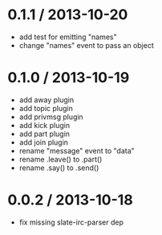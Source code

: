 
0.1.1 / 2013-10-20 
==================

 * add test for emitting "names"
 * change "names" event to pass an object

0.1.0 / 2013-10-19 
==================

 * add away plugin
 * add topic plugin
 * add privmsg plugin
 * add kick plugin
 * add part plugin
 * add join plugin
 * rename "message" event to "data"
 * rename .leave() to .part()
 * rename .say() to .send()

0.0.2 / 2013-10-18 
==================

 * fix missing slate-irc-parser dep
